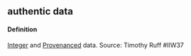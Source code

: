 ## authentic data

<h4>Definition</h4><p><a href="integrity">Integer</a> and <a href="provenance">Provenanced</a> data. Source: Timothy Ruff #IIW37</p>

